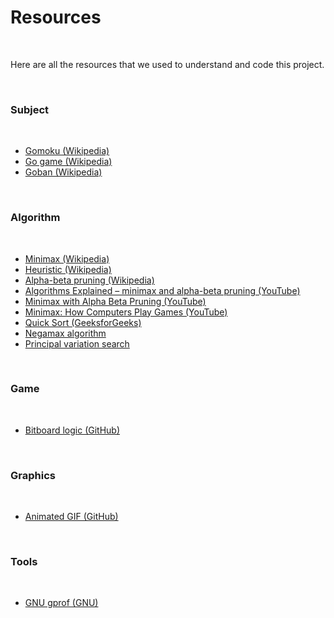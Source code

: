 # Resources

<br>

Here are all the resources that we used to understand and code this project.

<br>

### Subject

<br>

- [Gomoku (Wikipedia)](https://en.wikipedia.org/wiki/Gomoku)
- [Go game (Wikipedia)](https://en.wikipedia.org/wiki/Go_%28game%29)
- [Goban (Wikipedia)](https://en.wikipedia.org/wiki/Go_equipment#Board)

<br>

### Algorithm

<br>

- [Minimax (Wikipedia)](https://en.wikipedia.org/wiki/Minimax)
- [Heuristic (Wikipedia)](https://en.wikipedia.org/wiki/Heuristic_(computer_science))
- [Alpha-beta pruning (Wikipedia)](https://en.wikipedia.org/wiki/Alpha%E2%80%93beta_pruning)
- [Algorithms Explained – minimax and alpha-beta pruning (YouTube)](https://www.youtube.com/watch?v=l-hh51ncgDI)
- [Minimax with Alpha Beta Pruning (YouTube)](https://www.youtube.com/watch?v=zp3VMe0Jpf8&t=603s)
- [Minimax: How Computers Play Games (YouTube)](https://www.youtube.com/watch?v=SLgZhpDsrfc)
- [Quick Sort (GeeksforGeeks)](https://www.geeksforgeeks.org/quick-sort-algorithm/)
- [Negamax algorithm](https://en.wikipedia.org/wiki/Negamax)
- [Principal variation search](https://en.wikipedia.org/wiki/Principal_variation_search)

<br>

### Game

<br>

- [Bitboard logic (GitHub)](https://github.com/wwatkins42/gomoku/blob/master/include/BitBoard.hpp)

<br>

### Graphics

<br>

- [Animated GIF (GitHub)](https://github.com/SFML/SFML/wiki/Source:-Animated-GIF)

<br>

### Tools

<br>

- [GNU gprof (GNU)](https://ftp.gnu.org/old-gnu/Manuals/gprof-2.9.1/html_mono/gprof.html)
